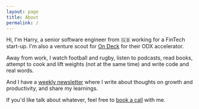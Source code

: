 ```yaml
---
layout: page
title: About
permalink: /
---
```


Hi, I'm Harry, a senior software engineer from 🇬🇧 working for a FinTech start-up. I'm also a venture scout for [On Deck](https://beondeck.com) for their ODX accelerator. 

Away from work, I watch football and rugby, listen to podcasts, read books, attempt to cook and lift weights (not at the same time) and write code and real words.

And I have a [weekly newsletter](https://hmoy.me/newsletter) where I write about thoughts on growth and productivity, and share my learnings.

If you'd like talk about whatever, feel free to [book a call](https://hmoy.me/chat) with me.